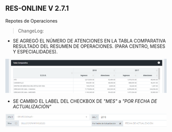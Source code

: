 ## RES-ONLINE V 2.7.1
Repotes de Operaciones

>ChangeLog:

* SE AGREGÓ EL NÚMERO DE ATENCIONES EN LA TABLA COMPARATIVA RESULTADO DEL RESUMEN DE OPERACIONES. (PARA CENTRO, MESES Y ESPECIALIDADES).

![IMAGEN DETALLE](assets/img/README/1.png "imagen")

* SE CAMBIO EL LABEL DEL CHECKBOX DE *"MES"* a *"POR FECHA DE ACTUALIZACIÓN"*

![IMAGEN DETALLE](assets/img/README/2.png "imagen")
